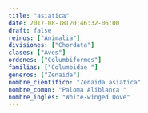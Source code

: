 ```yaml
---
title: "asiatica"
date: 2017-08-18T20:46:32-06:00
draft: false
reinos: ["Animalia"]
divisiones: ["Chordata"]
clases: ["Aves"]
ordenes: ["Columbiformes"]
familias: ["Columbidae "]
generos: ["Zenaida"]
nombre_cientifico: "Zenaida asiatica"
nombre_comun: "Paloma Aliblanca "
nombre_ingles: "White-winged Dove"
---
```

